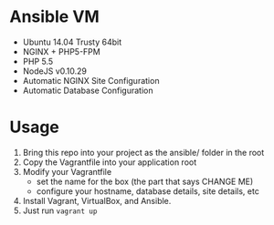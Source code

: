 Ansible VM
==========

- Ubuntu 14.04 Trusty 64bit
- NGINX + PHP5-FPM
- PHP 5.5
- NodeJS v0.10.29
- Automatic NGINX Site Configuration
- Automatic Database Configuration

# Usage

1. Bring this repo into your project as the ansible/ folder in the root
2. Copy the Vagrantfile into your application root
3. Modify your Vagrantfile
    - set the name for the box (the part that says CHANGE ME)
    - configure your hostname, database details, site details, etc
4. Install Vagrant, VirtualBox, and Ansible.
5. Just run `vagrant up`

